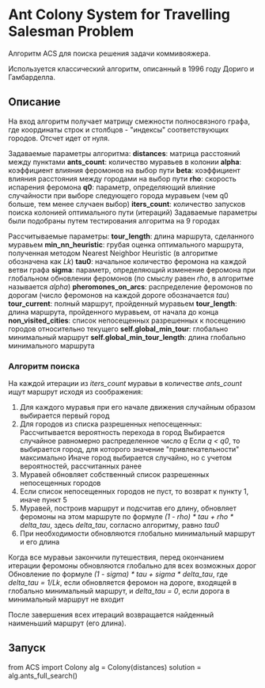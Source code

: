 # Ant Colony System for Travelling Salesman Problem
Алгоритм ACS для поиска решения задачи коммивояжера.

Используется классический алгоритм, описанный в 1996 году Дориго и Гамбарделла.

## Описание
На вход алгоритм получает матрицу смежности полносвязного графа, где координаты строк и столбцов - "индексы" соответствующих городов. Отсчет идет от нуля.

Задаваемые параметры алгоритма:
**distances**: матрица расстояний между пунктами
**ants_count**: количество муравьев в колонии
**alpha**: коэффициент влияния феромонов на выбор пути
**beta**: коэффициент влияния расстояния между городами на выбор пути
**rho**: скорость испарения феромона
**q0**: параметр, определяющий влияние случайности при выборе следующего города муравьем (чем q0 больше, тем менее случаен выбор)
**iters_count**: количество запусков поиска колонией оптимального пути (итераций)
Задаваемые параметры были подобраны путем тестирования алгоритма на 9 городах

Рассчитываемые параметры:
**tour_length**: длина маршрута, сделанного муравьем
**min_nn_heuristic**: грубая оценка оптимального маршрута, полученная методом Nearest Neighbor Heuristic (в алгоритме обозначена как *Lk*)
**tau0**: начальное количество феромона на каждой ветви графа
**sigma**: параметр, определяющий изменение феромона при глобальном обновлении феромонов (по смыслу равен *rho*, в алгоритме называется *alpha*)
**pheromones_on_arcs**: распределение феромонов по дорогам (число феромонов на каждой дороге обозначается *tau*)
**tour_current**: полный маршрут, пройденный муравьем
**tour_length**: длина маршрута, пройденного муравьем, от начала до конца
**non_visited_cities**: список непосещенных разрешенных к посещению городов относительно текущего
**self.global_min_tour**: глобально минимальный маршрут
**self.global_min_tour_length**: длина глобально минимального маршрута
            
### Алгоритм поиска
На каждой итерации из *iters_count* муравьи в количестве *ants_count* ищут маршрут исходя из соображения:
1. Для каждого муравья при его начале движения случайным образом выбирается первый город
2. Для городов из списка разрешенных непосещенных:
  Рассчитывается вероятность перехода в город
  Выбирается случайное равномерно распределенное число *q*
  Если *q < q0*, то выбирается город, для которого значение "привлекательности" максимально
  Иначе город выбирается случайно, но с учетом вероятностей, рассчитанных ранее
3. Муравей обновляет собственный список разрешенных непосещенных городов
4. Если список непосещенных городов не пуст, то возврат к пункту 1, иначе пункт 5
5. Муравей, построив маршрут и подсчитав его длину, обновляет феромоны на этом маршруте по формуле *(1 - rho) * tau + rho * delta_tau*, здесь *delta_tau*, согласно алгоритму, равно *tau0*
6. При необходимости обновляются глобально минимальный маршрут и его длина

Когда все муравьи закончили путешествия, перед окончанием итерации феромоны обновляются глобально для всех возможных дорог
Обновление по формуле *(1 - sigma) * tau + sigma * delta_tau*, где *delta_tau = 1/Lk*, если обновляется феромон на дороге, входящей в глобально минимальный маршрут, и *delta_tau = 0*, если дорога в минимальный маршрут не входит

После завершения всех итераций возвращается найденный наименьший маршрут (его длина).

## Запуск

from ACS import Colony
alg = Colony(distances)
solution = alg.ants_full_search()
